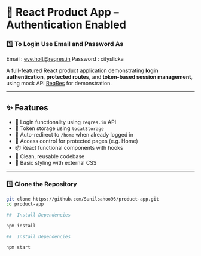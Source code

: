 # 🚀 React Product App – Authentication Enabled

### 1️⃣ To Login Use Email and Password As
Email : eve.holt@reqres.in
Password : cityslicka

A full-featured React product application demonstrating **login authentication**, **protected routes**, and **token-based session management**, using mock API [ReqRes](https://reqres.in) for demonstration.

---

## ✨ Features

- 🔐 Login functionality using `reqres.in` API
- 🎯 Token storage using `localStorage`
- 🔁 Auto-redirect to `/home` when already logged in
- 🚫 Access control for protected pages (e.g. Home)
- 📦 React functional components with hooks
- 🧼 Clean, reusable codebase
- 🎨 Basic styling with external CSS

---
### 1️⃣ Clone the Repository

```bash
git clone https://github.com/Sunilsahoo96/product-app.git
cd product-app

##  Install Dependencies

npm install

##  Install Dependencies

npm start

